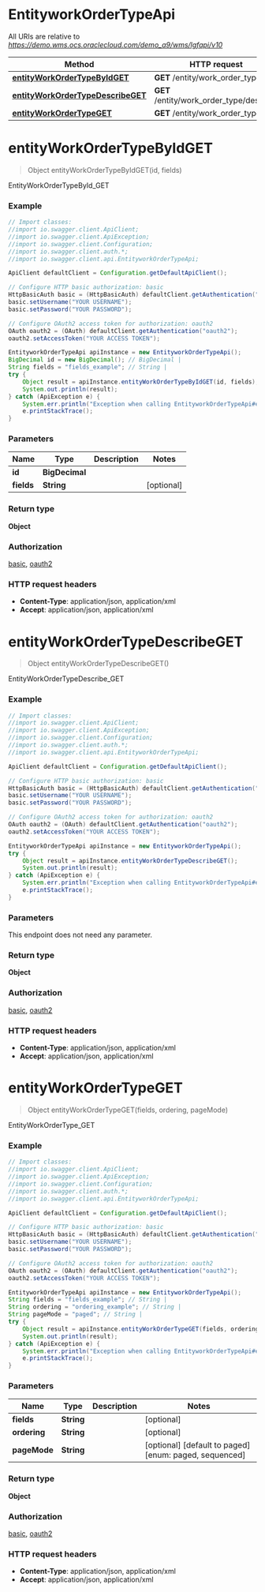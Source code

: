 # EntityworkOrderTypeApi

All URIs are relative to *https://demo.wms.ocs.oraclecloud.com/demo_a9/wms/lgfapi/v10*

Method | HTTP request | Description
------------- | ------------- | -------------
[**entityWorkOrderTypeByIdGET**](EntityworkOrderTypeApi.md#entityWorkOrderTypeByIdGET) | **GET** /entity/work_order_type/{id} | EntityWorkOrderTypeById_GET
[**entityWorkOrderTypeDescribeGET**](EntityworkOrderTypeApi.md#entityWorkOrderTypeDescribeGET) | **GET** /entity/work_order_type/describe | EntityWorkOrderTypeDescribe_GET
[**entityWorkOrderTypeGET**](EntityworkOrderTypeApi.md#entityWorkOrderTypeGET) | **GET** /entity/work_order_type | EntityWorkOrderType_GET


<a name="entityWorkOrderTypeByIdGET"></a>
# **entityWorkOrderTypeByIdGET**
> Object entityWorkOrderTypeByIdGET(id, fields)

EntityWorkOrderTypeById_GET



### Example
```java
// Import classes:
//import io.swagger.client.ApiClient;
//import io.swagger.client.ApiException;
//import io.swagger.client.Configuration;
//import io.swagger.client.auth.*;
//import io.swagger.client.api.EntityworkOrderTypeApi;

ApiClient defaultClient = Configuration.getDefaultApiClient();

// Configure HTTP basic authorization: basic
HttpBasicAuth basic = (HttpBasicAuth) defaultClient.getAuthentication("basic");
basic.setUsername("YOUR USERNAME");
basic.setPassword("YOUR PASSWORD");

// Configure OAuth2 access token for authorization: oauth2
OAuth oauth2 = (OAuth) defaultClient.getAuthentication("oauth2");
oauth2.setAccessToken("YOUR ACCESS TOKEN");

EntityworkOrderTypeApi apiInstance = new EntityworkOrderTypeApi();
BigDecimal id = new BigDecimal(); // BigDecimal | 
String fields = "fields_example"; // String | 
try {
    Object result = apiInstance.entityWorkOrderTypeByIdGET(id, fields);
    System.out.println(result);
} catch (ApiException e) {
    System.err.println("Exception when calling EntityworkOrderTypeApi#entityWorkOrderTypeByIdGET");
    e.printStackTrace();
}
```

### Parameters

Name | Type | Description  | Notes
------------- | ------------- | ------------- | -------------
 **id** | **BigDecimal**|  |
 **fields** | **String**|  | [optional]

### Return type

**Object**

### Authorization

[basic](../README.md#basic), [oauth2](../README.md#oauth2)

### HTTP request headers

 - **Content-Type**: application/json, application/xml
 - **Accept**: application/json, application/xml

<a name="entityWorkOrderTypeDescribeGET"></a>
# **entityWorkOrderTypeDescribeGET**
> Object entityWorkOrderTypeDescribeGET()

EntityWorkOrderTypeDescribe_GET



### Example
```java
// Import classes:
//import io.swagger.client.ApiClient;
//import io.swagger.client.ApiException;
//import io.swagger.client.Configuration;
//import io.swagger.client.auth.*;
//import io.swagger.client.api.EntityworkOrderTypeApi;

ApiClient defaultClient = Configuration.getDefaultApiClient();

// Configure HTTP basic authorization: basic
HttpBasicAuth basic = (HttpBasicAuth) defaultClient.getAuthentication("basic");
basic.setUsername("YOUR USERNAME");
basic.setPassword("YOUR PASSWORD");

// Configure OAuth2 access token for authorization: oauth2
OAuth oauth2 = (OAuth) defaultClient.getAuthentication("oauth2");
oauth2.setAccessToken("YOUR ACCESS TOKEN");

EntityworkOrderTypeApi apiInstance = new EntityworkOrderTypeApi();
try {
    Object result = apiInstance.entityWorkOrderTypeDescribeGET();
    System.out.println(result);
} catch (ApiException e) {
    System.err.println("Exception when calling EntityworkOrderTypeApi#entityWorkOrderTypeDescribeGET");
    e.printStackTrace();
}
```

### Parameters
This endpoint does not need any parameter.

### Return type

**Object**

### Authorization

[basic](../README.md#basic), [oauth2](../README.md#oauth2)

### HTTP request headers

 - **Content-Type**: application/json, application/xml
 - **Accept**: application/json, application/xml

<a name="entityWorkOrderTypeGET"></a>
# **entityWorkOrderTypeGET**
> Object entityWorkOrderTypeGET(fields, ordering, pageMode)

EntityWorkOrderType_GET



### Example
```java
// Import classes:
//import io.swagger.client.ApiClient;
//import io.swagger.client.ApiException;
//import io.swagger.client.Configuration;
//import io.swagger.client.auth.*;
//import io.swagger.client.api.EntityworkOrderTypeApi;

ApiClient defaultClient = Configuration.getDefaultApiClient();

// Configure HTTP basic authorization: basic
HttpBasicAuth basic = (HttpBasicAuth) defaultClient.getAuthentication("basic");
basic.setUsername("YOUR USERNAME");
basic.setPassword("YOUR PASSWORD");

// Configure OAuth2 access token for authorization: oauth2
OAuth oauth2 = (OAuth) defaultClient.getAuthentication("oauth2");
oauth2.setAccessToken("YOUR ACCESS TOKEN");

EntityworkOrderTypeApi apiInstance = new EntityworkOrderTypeApi();
String fields = "fields_example"; // String | 
String ordering = "ordering_example"; // String | 
String pageMode = "paged"; // String | 
try {
    Object result = apiInstance.entityWorkOrderTypeGET(fields, ordering, pageMode);
    System.out.println(result);
} catch (ApiException e) {
    System.err.println("Exception when calling EntityworkOrderTypeApi#entityWorkOrderTypeGET");
    e.printStackTrace();
}
```

### Parameters

Name | Type | Description  | Notes
------------- | ------------- | ------------- | -------------
 **fields** | **String**|  | [optional]
 **ordering** | **String**|  | [optional]
 **pageMode** | **String**|  | [optional] [default to paged] [enum: paged, sequenced]

### Return type

**Object**

### Authorization

[basic](../README.md#basic), [oauth2](../README.md#oauth2)

### HTTP request headers

 - **Content-Type**: application/json, application/xml
 - **Accept**: application/json, application/xml

